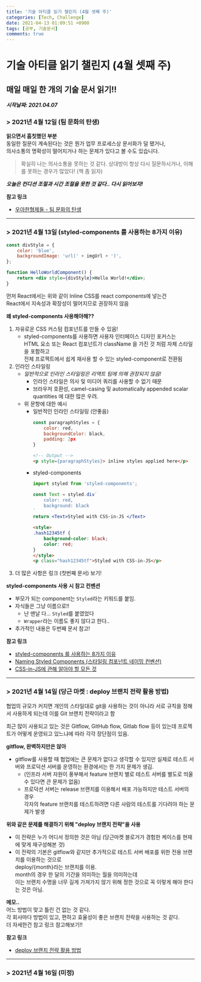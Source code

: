 ```yaml
---
title: '기술 아티클 읽기 챌린지 (4월 셋째 주)'
categories: [Tech, Challenge]
date: 2021-04-13 01:09:51 +0900
tags: [공부, 기술문서]
comments: true
---
```


# 기술 아티클 읽기 챌린지 (4월 셋째 주)

## 매일 매일 한 개의 기술 문서 읽기!!
***시작날짜: 2021.04.07***

### **> 2021년 4월 12일** (팀 문화의 탄생)
**읽으면서 흠칫했던 부분**  
동일한 질문이 계속된다는 것은 뭔가 업무 프로세스상 문서화가 덜 됐거나,  
의사소통의 명확성이 떨어지거나 하는 문제가 있다고 볼 수도 있습니다.
> 확실히 나는 의사소통을 못하는 것 같다. 상대방이 항상 다시 질문하시거나, 이해를 못하는 경우가 많았다! (책 좀 읽자)

***오늘은 컨디션 조절과 시간 조절을 못한 것 같다.. 다시 읽어보자!***

**참고 링크**
- [우아한형제들 - 팀 문화의 탄생](https://woowabros.github.io/experience/2020/05/13/birth-of-team-culture.html)

---

### **> 2021년 4월 13일** (styled-components 를 사용하는 8가지 이유)
```jsx
const divStyle = {
    color: 'blue',
    backgroundImage: 'url(' + imgUrl + ')',
};

function HelloWorldComponent() {
    return <div style={divStyle}>Hello World!</div>;
}
```
먼저 React에서는 위와 같이 Inline CSS를 react components에 넣는건  
React에서 지속성과 확장성이 떨어지므로 권장하지 않음

**왜 styled-components 사용해야해??**  
1. 자유로운 CSS 커스텀 컴포넌트를 만들 수 있음!
    - styled-components를 사용하면 사용자 인터페이스 디자인 포커스는  
        HTML 요소 또는 React 컴포넌트가 className 을 가진 것 처럼 자체 스타일을 포함하고  
        전체 프로젝트에서 쉽게 재사용 할 수 있는 styled-component로 전환됨
2. 인라인 스타일링
    - _일반적으로 인라인 스타일링은 리액트 팀에 의해 권장되지 않음!_
        - 인라인 스타일은 의사 및 미디어 쿼리를 사용할 수 없기 때문
        - 브라우저 호환성, camel-casing 및 automatically appended scalar quantities 에 대한 많은 우려.
    - 위 문항에 대한 예시
        - 일반적인 인라인 스타일링 (안좋음)
            ```js
            const paragraphStyles = {
                color: red,
                backgroundColor: black,
                padding: 2px
            }
            ```
            ```html
            <!-- Output -->
            <p style={paragraphStyles}> inline styles applied here</p>
            ```
        - styled-components
            ```jsx
            import styled from 'styled-components';

            const Text = styled.div`
                color: red,
                background: black
            `
            return <Text>Styled with CSS-in-JS </Text>
            ```
            ```html
            <style>
            .hash12345tf {
                background-color: black;
                color: red;
            }
            </style>
            <p class="hash12345tf">Styled with CSS-in-JS</p>
            ```
3. 더 많은 사항은 링크 (첫번째 문서) 보기!

**styled-components 사용 시 참고 컨벤션**  
- 부모가 되는 component는 `Styled`라는 키워드를 붙임.
- 자식들은 그냥 이름으로!!
    - 난 맨날 다... `Styled`를 붙였었다
    - `Wrapper`라는 이름도 좋지 않다고 한다..
- 추가적인 내용은 두번째 문서 참고!

**참고 링크**
- [styled-components 를 사용하는 8가지 이유](https://analogcoding.tistory.com/181)
- [Naming Styled Components (스타일링 컴포넌트 네이밍 컨벤션)](https://itchallenger.tistory.com/m/159)
- [CSS-in-JS에 관해 알아야 할 모든 것](https://d0gf00t.tistory.com/22)

---

### **> 2021년 4월 14일** (당근 마켓 : deploy 브랜치 전략 활용 방법)
협업의 규모가 커지면 개인의 스타일대로 git을 사용하는 것이 아니라 서로 규칙을   정해서 사용하게 되는데 이를 Git 브랜치 전략이라고 함  

최근 많이 사용되고 있는 것은 Gitflow, GitHub flow, Gitlab flow 등이 있는데   프로젝트가 어떻게 운영되고 있느냐에 따라 각각 장단점이 있음.

**gitflow, 완벽하지만은 않아**  
- gitflow를 사용할 때 협업에는 큰 문제가 없다고 생각할 수 있지만 실제로 테스트 서버와 프로덕션 서버를 운영하는 환경에서는 한 가지 문제가 생김.
    - (인프라 서버 자원이 풍부해서 feature 브랜치 별로 테스트 서버를 별도로 띄울 수 있다면 큰 문제가 없음)
    - 프로덕션 서버는 release 브랜치를 이용해서 배포 가능하지만 테스트 서버의 경우  
        각자의 feature 브랜치를 테스트하려면 다른 사람의 테스트를 기다려야 하는 문제가 발생

**위와 같은 문제를 해결하기 위해 "deploy 브랜치 전략"을 사용**  
- 이 전략은 누가 어디서 정의한 것은 아님 (당근마켓 블로거가 경험한 케이스를 현재에 맞게 재구성해본 것)
- 이 전략의 기본은 gitflow와 같지만 추가적으로 테스트 서버 배포를 위한 전용 브랜치를 이용하는 것으로  
    deploy/{month}라는 브랜치를 이용.  
    month의 경우 한 달의 기간을 의미하는 월을 의미하는데  
    이는 브랜치 수명을 너무 길게 가져가지 않기 위해 정한 것으로 꼭 이렇게 해야 한다는 것은 아님.

**메모..**  
어느 방법이 맞고 틀린 건 없는 것 같다.  
각 회사마다 방법이 있고, 편하고 효율성이 좋은 브랜치 전략을 사용하는 것 같다.  
더 자세한건 참고 링크 참고해보기!!

**참고 링크**
- [deploy 브랜치 전략 활용 방법](https://medium.com/daangn/deploy-브랜치-전략-활용-방법-545f278ca878)

---

### **> 2021년 4월 16일** (미정)